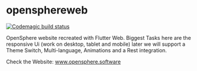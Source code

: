 # opensphereweb

[![Codemagic build status](https://api.codemagic.io/apps/611a80f6bb18f50b012713c1/611a80f6bb18f50b012713c0/status_badge.svg)](https://codemagic.io/apps/611a80f6bb18f50b012713c1/611a80f6bb18f50b012713c0/latest_build)


OpenSphere website recreated with Flutter Web. Biggest Tasks here are the responsive Ui (work on desktop, tablet and mobile) later we will support a Theme Switch, Multi-language, Animations and a Rest integration.


Check the Website:  www.opensphere.software
